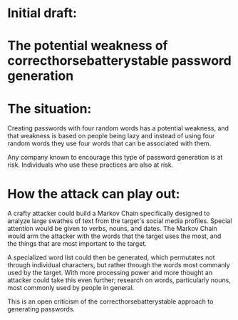 # Initial draft:

# The potential weakness of correcthorsebatterystable password generation

# The situation:
Creating passwords with four random words has a potential weakness, and that weakness is based on people
being lazy and instead of using four random words they use four words that can be associated with them.

Any company known to encourage this type of password generation is at risk. Individuals who use these practices
are also at risk.

# How the attack can play out:
A crafty attacker could build a Markov Chain specifically designed to analyze large swathes of text from the 
target's social media profiles. Special attention would be given to verbs, nouns, and dates. The Markov Chain
would arm the attacker with the words that the target uses the most, and the things that are most important to 
the target.

A specialized word list could then be generated, which permutates not through individual characters, but rather
through the words most commanly used by the target. With more processing power and more thought an attacker
could take this even further; research on words, particularly nouns, most commonly used by people in general.

This is an open criticism of the correcthorsebatterystable approach to generating passwords.